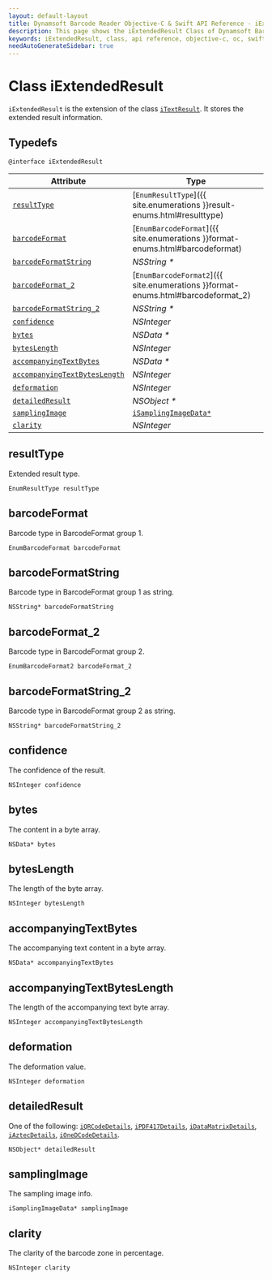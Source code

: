 ```yaml
---
layout: default-layout
title: Dynamsoft Barcode Reader Objective-C & Swift API Reference - iExtendedResult Class
description: This page shows the iExtendedResult Class of Dynamsoft Barcode Reader for iOS SDK.
keywords: iExtendedResult, class, api reference, objective-c, oc, swift
needAutoGenerateSidebar: true
---
```


# Class iExtendedResult

`iExtendedResult` is the extension of the class [`iTextResult`](auxiliary-iTextResult.md). It stores the extended result information.

## Typedefs

```objc
@interface iExtendedResult
```  

| Attribute | Type |
|---------- | ---- |
| [`resultType`](#resulttype) | [`EnumResultType`]({{ site.enumerations }}result-enums.html#resulttype) |
| [`barcodeFormat`](#barcodeformat) | [`EnumBarcodeFormat`]({{ site.enumerations }}format-enums.html#barcodeformat) |
| [`barcodeFormatString`](#barcodeformatstring) | *NSString \** |
| [`barcodeFormat_2`](#barcodeformat_2) | [`EnumBarcodeFormat2`]({{ site.enumerations }}format-enums.html#barcodeformat_2) |
| [`barcodeFormatString_2`](#barcodeformatstring_2) | *NSString \** |
| [`confidence`](#confidence) | *NSInteger* |
| [`bytes`](#bytes) | *NSData \** |
| [`bytesLength`](#byteslength) | *NSInteger* |
| [`accompanyingTextBytes`](#accompanyingtextbytes) | *NSData \** |
| [`accompanyingTextBytesLength`](#accompanyingtextbyteslength) | *NSInteger* |
| [`deformation`](#deformation) | *NSInteger* |
| [`detailedResult`](#detailedresult) | *NSObject \** |
| [`samplingImage`](#samplingimage) | [`iSamplingImageData*`](auxiliary-iSamplingImageData.md) |
| [`clarity`](#clarity) | *NSInteger* |

## resultType

Extended result type.

```objc
EnumResultType resultType
```

## barcodeFormat

Barcode type in BarcodeFormat group 1.

```objc
EnumBarcodeFormat barcodeFormat
```

## barcodeFormatString

Barcode type in BarcodeFormat group 1 as string.

```objc
NSString* barcodeFormatString
```

## barcodeFormat_2

Barcode type in BarcodeFormat group 2.

```objc
EnumBarcodeFormat2 barcodeFormat_2
```

## barcodeFormatString_2

Barcode type in BarcodeFormat group 2 as string.

```objc
NSString* barcodeFormatString_2
```

## confidence

The confidence of the result.

```objc
NSInteger confidence
```

## bytes

The content in a byte array.

```objc
NSData* bytes
```

## bytesLength

The length of the byte array.

```objc
NSInteger bytesLength
```

## accompanyingTextBytes

The accompanying text content in a byte array.

```objc
NSData* accompanyingTextBytes
```

## accompanyingTextBytesLength

The length of the accompanying text byte array.

```objc
NSInteger accompanyingTextBytesLength
```

## deformation

The deformation value.

```objc
NSInteger deformation
```

## detailedResult

One of the following: [`iQRCodeDetails`](iQRCodeDetails.md), [`iPDF417Details`](iPDF417Details.md), [`iDataMatrixDetails`](iDataMatrixDetails.md), [`iAztecDetails`](iAztecDetails.md), [`iOneDCodeDetails`](iOneDCodeDetails.md).

```objc
NSObject* detailedResult
```

## samplingImage

The sampling image info.

```objc
iSamplingImageData* samplingImage
```

## clarity

The clarity of the barcode zone in percentage.

```objc
NSInteger clarity
```
